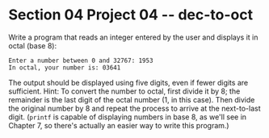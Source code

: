 # Section 04 Project 04 -- dec-to-oct

Write a program that reads an integer entered by the user and displays it in octal (base 8):

```text
Enter a number between 0 and 32767: 1953
In octal, your number is: 03641
```

The output should be displayed using five digits, even if fewer digits are sufficient. Hint: To convert the number to octal, first divide it by 8; the remainder is the last digit of the octal number (1, in this case). Then divide the original number by 8 and repeat the process to arrive at the next-to-last digit. (`printf` is capable of displaying numbers in base 8, as we'll see in Chapter 7, so there's actually an easier way to write this program.)
